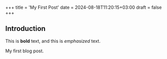 +++
title = 'My First Post'
date = 2024-08-18T11:20:15+03:00
draft = false
+++

## Introduction

This is **bold** text, and this is *emphasized* text.

My first blog post.